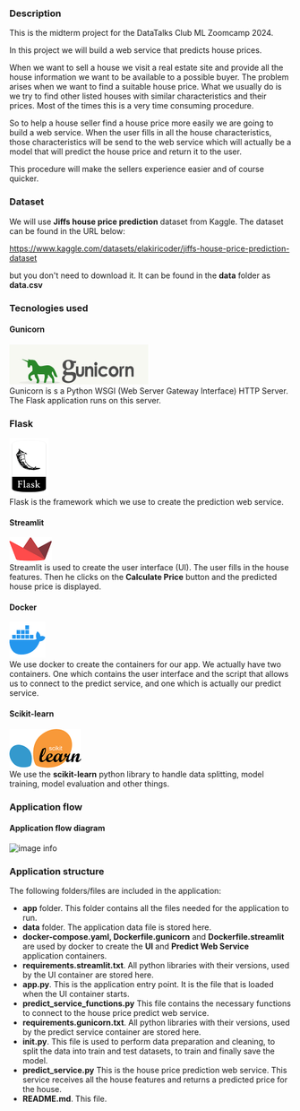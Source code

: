 ### Description
This is the midterm project for the DataTalks Club ML Zoomcamp 2024.

In this project we will build a web service that predicts house prices.

When we want to sell a house we visit a real estate site and provide all the house information we want to be available to a possible buyer. The problem arises when we want to find a suitable house price. What we usually do is we try to find other listed houses with similar characteristics and their prices. Most of the times this is a very time consuming procedure.

So to help a house seller find a house price more easily we are going to build a web service. When the user fills in all the house characteristics, those characteristics will be send to the web service which will actually be a model that will predict the house price and return it to the user.

This procedure will make the sellers experience easier and of course quicker.

### Dataset

We will use **Jiffs house price prediction** dataset from Kaggle. The dataset can be found in the URL below:

https://www.kaggle.com/datasets/elakiricoder/jiffs-house-price-prediction-dataset

but you don't need to download it. It can be found in the **data** folder as **data.csv**

### Tecnologies used

#### Gunicorn
![image info](./images/gunicorn.png)  
Gunicorn is s a Python WSGI (Web Server Gateway Interface) HTTP Server. The Flask application runs on this server.

### Flask
![image info](./images/flask.png)  
Flask is the framework which we use to create the prediction web service. 

#### Streamlit
![image info](./images/streamlit.png)  
Streamlit is used to create the user interface (UI). The user fills in the house features. Then he clicks on the **Calculate Price** button and the predicted house price is displayed.

#### Docker
![image info](./images/docker.png)  
We use docker to create the containers for our app. We actually have two containers. One which contains the user interface and the script that allows us to connect to the predict service, and one which is actually our predict service.

#### Scikit-learn
![image info](./images/scikit-learn.png)  
We use the **scikit-learn** python library to handle data splitting, model training, model evaluation and other things.

### Application flow

#### Application flow diagram
![image info](./images/rag_flow.png)  

### Application structure

The following folders/files are included in the application:

* **app** folder. This folder contains all the files needed for the application to run.
* **data** folder. The application data file is stored here.
* **docker-compose.yaml, Dockerfile.gunicorn** and **Dockerfile.streamlit** are used by docker to create the **UI** and **Predict Web Service** application containers.
* **requirements.streamlit.txt**. All python libraries with their versions, used by the UI container are stored here.
* **app.py**. This is the application entry point. It is the file that is loaded when the UI container starts.
* **predict_service_functions.py** This file contains the necessary functions to connect to the house price predict web service.
* **requirements.gunicorn.txt**. All python libraries with their versions, used by the predict service container are stored here.
* **init.py**. This file is used to perform data preparation and cleaning, to split the data into train and test datasets, to train and finally save the model.
* **predict_service.py** This is the house price prediction web service. This service receives all the house features and returns a predicted price for the house.
* **README.md**. This file.
